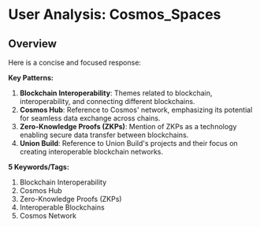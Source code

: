 # User Analysis: Cosmos_Spaces

## Overview

Here is a concise and focused response:

**Key Patterns:**

1. **Blockchain Interoperability**: Themes related to blockchain, interoperability, and connecting different blockchains.
2. **Cosmos Hub**: Reference to Cosmos' network, emphasizing its potential for seamless data exchange across chains.
3. **Zero-Knowledge Proofs (ZKPs)**: Mention of ZKPs as a technology enabling secure data transfer between blockchains.
4. **Union Build**: Reference to Union Build's projects and their focus on creating interoperable blockchain networks.

**5 Keywords/Tags:**

1. Blockchain Interoperability
2. Cosmos Hub
3. Zero-Knowledge Proofs (ZKPs)
4. Interoperable Blockchains
5. Cosmos Network